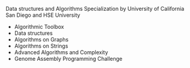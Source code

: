 Data structures and Algorithms Specialization by University of California San Diego and HSE University

- Algorithmic Toolbox
- Data structures
- Algorithms on Graphs
- Algorithms on Strings
- Advanced Algorithms and Complexity
- Genome Assembly Programming Challenge

